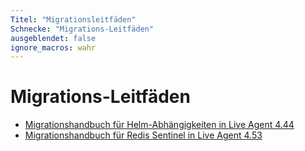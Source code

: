 ```yaml
---
Titel: "Migrationsleitfäden"
Schnecke: "Migrations-Leitfäden"
ausgeblendet: false
ignore_macros: wahr
---
```


# Migrations-Leitfäden

- [Migrationshandbuch für Helm-Abhängigkeiten in Live Agent 4.44](helm-dependencies.md)
- [Migrationshandbuch für Redis Sentinel in Live Agent 4.53](redis-sentinel.md)